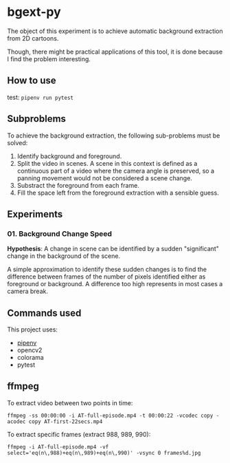 # bgext-py

The object of this experiment is to achieve automatic background extraction from 2D cartoons.

Though, there might be practical applications of this tool, it is done because I find the problem interesting.

## How to use

test: `pipenv run pytest`
## Subproblems

To achieve the background extraction, the following sub-problems must be solved:

1. Identify background and foreground.
2. Split the video in scenes. A scene in this context is defined as a continuous part of a video where the camera angle is preserved, so a panning movement would not be considered a scene change.
3. Substract the foreground from each frame.
4. Fill the space left from the foreground extraction with a sensible guess.

## Experiments

### 01. Background Change Speed

**Hypothesis**: A change in scene can be identified by a sudden "significant" change in the background of the scene.

A simple approximation to identify these sudden changes is to find the difference between frames of the number of pixels identified either as foreground or background. A difference too high represents in most cases a camera break.




## Commands used

This project uses:
-  [pipenv](http://docs.python-guide.org/en/latest/dev/virtualenvs/)
- opencv2
- colorama
- pytest

## ffmpeg

To extract video between two points in time:

```
ffmpeg -ss 00:00:00 -i AT-full-episode.mp4 -t 00:00:22 -vcodec copy -acodec copy AT-first-22secs.mp4
```

To extract specific frames (extract 988, 989, 990):

```
ffmpeg -i AT-full-episode.mp4 -vf select='eq(n\,988)+eq(n\,989)+eq(n\,990)' -vsync 0 frames%d.jpg
```

